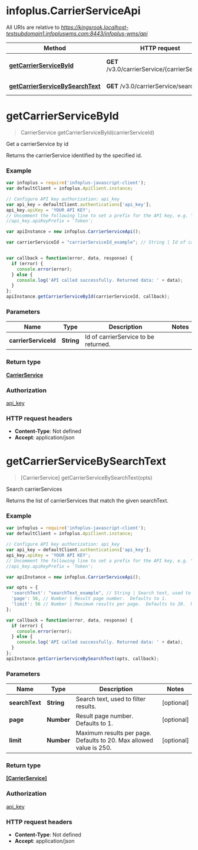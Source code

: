 # infoplus.CarrierServiceApi

All URIs are relative to *https://kingsrook.localhost-testsubdomain1.infopluswms.com:8443/infoplus-wms/api*

Method | HTTP request | Description
------------- | ------------- | -------------
[**getCarrierServiceById**](CarrierServiceApi.md#getCarrierServiceById) | **GET** /v3.0/carrierService/{carrierServiceId} | Get a carrierService by id
[**getCarrierServiceBySearchText**](CarrierServiceApi.md#getCarrierServiceBySearchText) | **GET** /v3.0/carrierService/search | Search carrierServices


<a name="getCarrierServiceById"></a>
# **getCarrierServiceById**
> CarrierService getCarrierServiceById(carrierServiceId)

Get a carrierService by id

Returns the carrierService identified by the specified id.

### Example
```javascript
var infoplus = require('infoplus-javascript-client');
var defaultClient = infoplus.ApiClient.instance;

// Configure API key authorization: api_key
var api_key = defaultClient.authentications['api_key'];
api_key.apiKey = 'YOUR API KEY';
// Uncomment the following line to set a prefix for the API key, e.g. "Token" (defaults to null)
//api_key.apiKeyPrefix = 'Token';

var apiInstance = new infoplus.CarrierServiceApi();

var carrierServiceId = "carrierServiceId_example"; // String | Id of carrierService to be returned.


var callback = function(error, data, response) {
  if (error) {
    console.error(error);
  } else {
    console.log('API called successfully. Returned data: ' + data);
  }
};
apiInstance.getCarrierServiceById(carrierServiceId, callback);
```

### Parameters

Name | Type | Description  | Notes
------------- | ------------- | ------------- | -------------
 **carrierServiceId** | **String**| Id of carrierService to be returned. | 

### Return type

[**CarrierService**](CarrierService.md)

### Authorization

[api_key](../README.md#api_key)

### HTTP request headers

 - **Content-Type**: Not defined
 - **Accept**: application/json

<a name="getCarrierServiceBySearchText"></a>
# **getCarrierServiceBySearchText**
> [CarrierService] getCarrierServiceBySearchText(opts)

Search carrierServices

Returns the list of carrierServices that match the given searchText.

### Example
```javascript
var infoplus = require('infoplus-javascript-client');
var defaultClient = infoplus.ApiClient.instance;

// Configure API key authorization: api_key
var api_key = defaultClient.authentications['api_key'];
api_key.apiKey = 'YOUR API KEY';
// Uncomment the following line to set a prefix for the API key, e.g. "Token" (defaults to null)
//api_key.apiKeyPrefix = 'Token';

var apiInstance = new infoplus.CarrierServiceApi();

var opts = { 
  'searchText': "searchText_example", // String | Search text, used to filter results.
  'page': 56, // Number | Result page number.  Defaults to 1.
  'limit': 56 // Number | Maximum results per page.  Defaults to 20.  Max allowed value is 250.
};

var callback = function(error, data, response) {
  if (error) {
    console.error(error);
  } else {
    console.log('API called successfully. Returned data: ' + data);
  }
};
apiInstance.getCarrierServiceBySearchText(opts, callback);
```

### Parameters

Name | Type | Description  | Notes
------------- | ------------- | ------------- | -------------
 **searchText** | **String**| Search text, used to filter results. | [optional] 
 **page** | **Number**| Result page number.  Defaults to 1. | [optional] 
 **limit** | **Number**| Maximum results per page.  Defaults to 20.  Max allowed value is 250. | [optional] 

### Return type

[**[CarrierService]**](CarrierService.md)

### Authorization

[api_key](../README.md#api_key)

### HTTP request headers

 - **Content-Type**: Not defined
 - **Accept**: application/json

